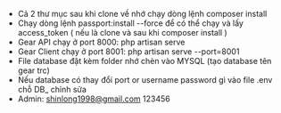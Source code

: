 * Cả 2 thư mục sau khi clone về nhớ chạy dòng lệnh composer install
* Chạy dòng lệnh passport:install --force để có thể chạy và lấy access_token ( nếu là clone và sau khi composer install )
* Gear API chạy ở port 8000: php artisan serve
* Gear Client chạy ở port 8001: php artisan serve --port=8001
* File database đặt kèm folder nhớ chèn vào MYSQL (tạo database tên gear trc)
* Nếu database có thay đổi port or username password gì vào file .env chỗ DB_ chỉnh sửa
* Admin: shinlong1998@gmail.com 123456